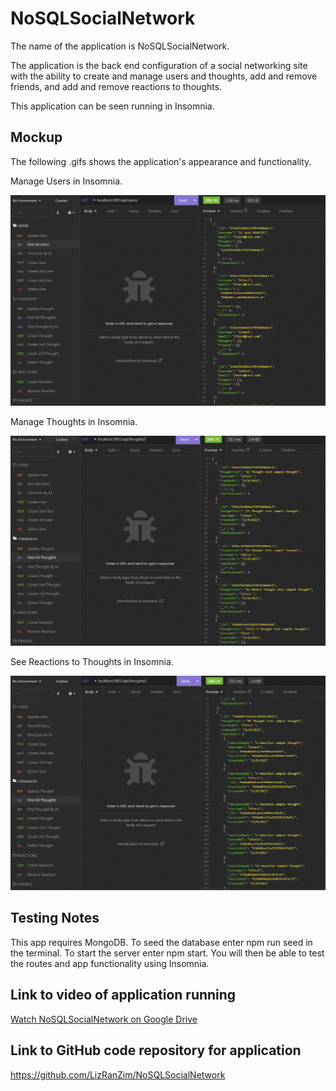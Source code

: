 # NoSQLSocialNetwork

The name of the application is NoSQLSocialNetwork.

The application is the back end configuration of a social networking site with the ability to create and manage users and thoughts, add and remove friends, and add and remove reactions to thoughts. 

This application can be seen running in Insomnia.

## Mockup

The following .gifs shows the application's appearance and functionality.

Manage Users in Insomnia.

<img src=".\assets\Users.GIF" width ="700"> 

Manage Thoughts in Insomnia.

<img src=".\assets\Thoughts.GIF" width ="700">  

See Reactions to Thoughts in Insomnia.

<img src=".\assets\Reactions.GIF" width ="700"> 


## Testing Notes
This app requires MongoDB. To seed the database enter npm run seed in the terminal. To start the server enter npm start. You will then be able to test the routes and app functionality using Insomnia.

## Link to video of application running

<a href="https://drive.google.com/file/d/1B-SigYaGEpxBO85RVBK3pgVv1YLcR32_/view">
Watch NoSQLSocialNetwork on Google Drive</a>

## Link to GitHub code repository for application

<a href="https://github.com/LizRanZim/NoSQLSocialNetwork">
https://github.com/LizRanZim/NoSQLSocialNetwork</a>
